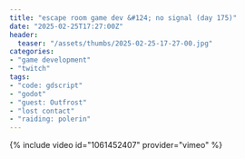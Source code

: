 ```yaml
---
title: "escape room game dev &#124; no signal (day 175)"
date: "2025-02-25T17:27:00Z"
header:
  teaser: "/assets/thumbs/2025-02-25-17-27-00.jpg"
categories:
- "game development"
- "twitch"
tags:
- "code: gdscript"
- "godot"
- "guest: Outfrost"
- "lost contact"
- "raiding: polerin"
---
```

{% include video id="1061452407" provider="vimeo" %}
